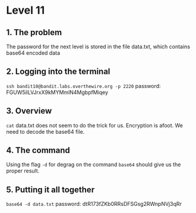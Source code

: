 # Level 11

## 1. The problem

The password for the next level is stored in the file data.txt, which contains base64 encoded data

## 2. Logging into the terminal

`ssh bandit10@bandit.labs.overthewire.org -p 2220`
password: FGUW5ilLVJrxX9kMYMmlN4MgbpfMiqey

## 3. Overview

`cat` data.txt does not seem to do the trick for us. Encryption is afoot. We need to decode the base64 file.

## 4. The command

Using the flag `-d` for degrag on the command `base64` should give us the proper result.

## 5. Putting it all together

`base64 -d data.txt`
password: dtR173fZKb0RRsDFSGsg2RWnpNVj3qRr
